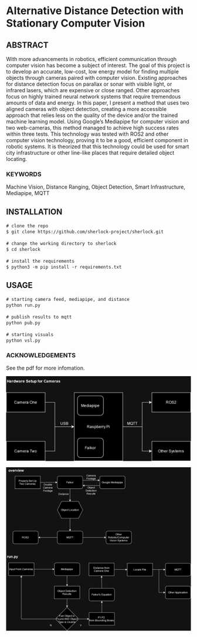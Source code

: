 # Alternative Distance Detection with Stationary Computer Vision 

## ABSTRACT

With more advancements in robotics, efficient communication through computer vision has become a subject of interest. The goal of this project is to develop an accurate, low-cost, low energy model for finding multiple objects through cameras paired with computer vision. Existing approaches for distance detection focus on parallax or sonar with visible light, or infrared lasers, which are expensive or close ranged. Other approaches focus on highly trained neural network systems that require tremendous amounts of data and energy. In this paper, I present a method that uses two aligned cameras with object detection, creating a more accessible approach that relies less on the quality of the device and/or the trained machine learning model. Using Google’s Mediapipe for computer vision and two web-cameras, this method managed to achieve high success rates within three tests. This technology was tested with ROS2 and other computer vision technology, proving it to be a good, efficient component in robotic systems. It is theorized that this technology could be used for smart city infrastructure or other line-like places that require detailed object locating.  

### KEYWORDS

Machine Vision, Distance Ranging, Object Detection, Smart Infrastructure, Mediapipe, MQTT

## INSTALLATION

    # clone the repo
    $ git clone https://github.com/sherlock-project/sherlock.git

    # change the working directory to sherlock
    $ cd sherlock

    # install the requirements
    $ python3 -m pip install -r requirements.txt

## USAGE

    # starting camera feed, mediapipe, and distance
    python run.py

    # publish results to mqtt
    python pub.py

    # starting visuals
    python vsl.py

### ACKNOWLEDGEMENTS

See the pdf for more infomation.

![Hardware Mind Map](/assets/images/readmeImages/HardwareSetup.png "hardware")

![Software Mind Map](/assets/images/readmeImages/figureSevenButDetailed2.png "software")
